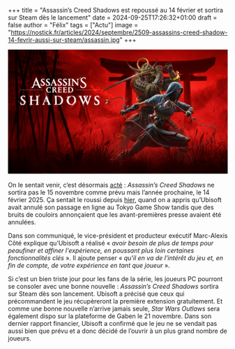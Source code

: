 +++
title = "Assassin’s Creed Shadows est repoussé au 14 février et sortira sur Steam dès le lancement"
date = 2024-09-25T17:26:32+01:00
draft = false
author = "Félix"
tags = ["Actu"]
image = "https://nostick.fr/articles/2024/septembre/2509-assassins-creed-shadow-14-fevrir-aussi-sur-steam/assassin.jpg"
+++

![Le jeu Assassin’s Creed Shadows](assassin.jpg) 

On le sentait venir, c’est désormais [acté](https://x.com/assassinscreed/status/1838971189722562906) : *Assassin’s Creed Shadows* ne sortira pas le 15 novembre comme prévu mais l’année prochaine, le 14 février 2025. Ça sentait le roussi depuis [hier](https://insider-gaming.com/assassins-creed-shadows-previews-delayed/), quand on a appris qu’Ubisoft avait annulé son passage en ligne au Tokyo Game Show tandis que des bruits de couloirs annonçaient que les avant-premières presse avaient été annulées.

Dans son communiqué, le vice-président et producteur exécutif Marc-Alexis Côté explique qu’Ubisoft a réalisé « *avoir besoin de plus de temps pour peaufiner et affiner l'expérience, en poussant plus loin certaines fonctionnalités clés* ». Il ajoute penser « *qu'il en va de l'intérêt du jeu et, en fin de compte, de votre expérience en tant que joueur* ».

Si c’est un bien triste jour pour les fans de la série, les joueurs PC pourront se consoler avec une bonne nouvelle : *Assassin’s Creed Shadows* sortira sur Steam dès son lancement. Ubisoft a précisé que ceux qui précommandent le jeu récupèreront la première extension gratuitement. Et comme une bonne nouvelle n’arrive jamais seule, *Star Wars Outlaws* sera également dispo sur la plateforme de Gaben le 21 novembre. Dans son dernier rapport financier, Ubisoft a confirmé que le jeu ne se vendait pas aussi bien que prévu et a donc décidé de l’ouvrir à un plus grand nombre de joueurs. 